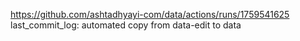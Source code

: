 https://github.com/ashtadhyayi-com/data/actions/runs/1759541625
last_commit_log: automated copy from data-edit to data